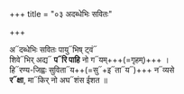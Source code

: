 +++
title = "०३ अदब्धेभिः सवितः"

+++

अ᳓दब्धेभिः सवितः पायु᳓भिष् ट्वं᳓  
शिवे᳓भिर् अद्य᳓ **प᳓रि पाहि** नो ग᳓यम्+++(=गृहम्)+++ ।  
हि᳓रण्य-जिह्वः सुविता᳓य++(=सु᳓+इ᳓ता᳓य᳓)+++ न᳓व्यसे  
**र᳓क्षा**, मा᳓किर् नो अघ᳓शंस ईशत ॥

